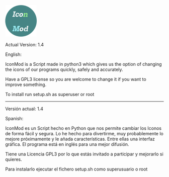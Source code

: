 <img src="https://raw.githubusercontent.com/CuriosoInformatico/iconmod/master/icon.png"/>


Actual Version: 1.4


English:

IconMod is a Script made in python3 which gives us the option of changing the icons of our programs quickly, safely and accurately.

Have a GPL3 license so you are welcome to change it if you want to improve something.

To install run setup.sh as superuser or root

***

Versión actual: 1.4

Spanish:

IconMod es un Script hecho en Python que nos permite cambiar los Iconos de forma fácil y segura. Lo he hecho para divertirme, muy probablemente lo mejore próximamente y le añada características. Entre ellas una interfaz gráfica. El programa está en inglés para una mejor difusión.

Tiene una Licencia GPL3 por lo que estás invitado a participar y mejorarlo si quieres.

Para instalarlo ejecutar el fichero setup.sh como superusuario o root
